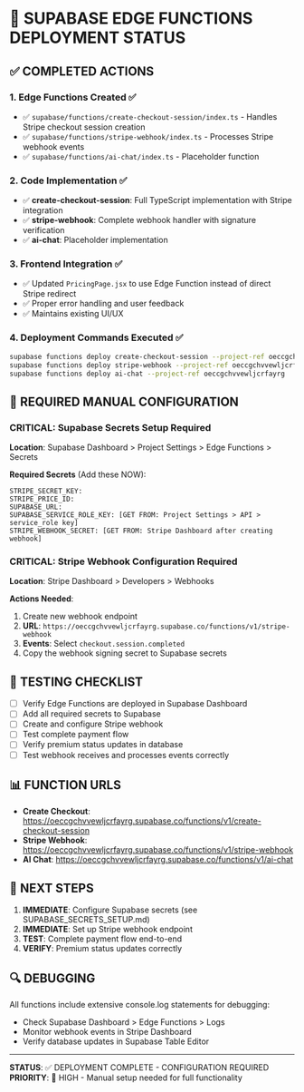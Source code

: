 # 🚀 SUPABASE EDGE FUNCTIONS DEPLOYMENT STATUS

## ✅ COMPLETED ACTIONS

### 1. Edge Functions Created ✅
- ✅ `supabase/functions/create-checkout-session/index.ts` - Handles Stripe checkout session creation
- ✅ `supabase/functions/stripe-webhook/index.ts` - Processes Stripe webhook events  
- ✅ `supabase/functions/ai-chat/index.ts` - Placeholder function

### 2. Code Implementation ✅
- ✅ **create-checkout-session**: Full TypeScript implementation with Stripe integration
- ✅ **stripe-webhook**: Complete webhook handler with signature verification
- ✅ **ai-chat**: Placeholder implementation

### 3. Frontend Integration ✅
- ✅ Updated `PricingPage.jsx` to use Edge Function instead of direct Stripe redirect
- ✅ Proper error handling and user feedback
- ✅ Maintains existing UI/UX

### 4. Deployment Commands Executed ✅
```bash
supabase functions deploy create-checkout-session --project-ref oeccgchvvewljcrfayrg
supabase functions deploy stripe-webhook --project-ref oeccgchvvewljcrfayrg  
supabase functions deploy ai-chat --project-ref oeccgchvvewljcrfayrg
```

## 🔧 REQUIRED MANUAL CONFIGURATION

### CRITICAL: Supabase Secrets Setup Required
**Location**: Supabase Dashboard > Project Settings > Edge Functions > Secrets

**Required Secrets** (Add these NOW):
```
STRIPE_SECRET_KEY: 
STRIPE_PRICE_ID: 
SUPABASE_URL: 
SUPABASE_SERVICE_ROLE_KEY: [GET FROM: Project Settings > API > service_role key]
STRIPE_WEBHOOK_SECRET: [GET FROM: Stripe Dashboard after creating webhook]
```

### CRITICAL: Stripe Webhook Configuration Required
**Location**: Stripe Dashboard > Developers > Webhooks

**Actions Needed**:
1. Create new webhook endpoint
2. **URL**: `https://oeccgchvvewljcrfayrg.supabase.co/functions/v1/stripe-webhook`
3. **Events**: Select `checkout.session.completed`
4. Copy the webhook signing secret to Supabase secrets

## 🧪 TESTING CHECKLIST

- [ ] Verify Edge Functions are deployed in Supabase Dashboard
- [ ] Add all required secrets to Supabase
- [ ] Create and configure Stripe webhook
- [ ] Test complete payment flow
- [ ] Verify premium status updates in database
- [ ] Test webhook receives and processes events correctly

## 📊 FUNCTION URLS
- **Create Checkout**: https://oeccgchvvewljcrfayrg.supabase.co/functions/v1/create-checkout-session
- **Stripe Webhook**: https://oeccgchvvewljcrfayrg.supabase.co/functions/v1/stripe-webhook
- **AI Chat**: https://oeccgchvvewljcrfayrg.supabase.co/functions/v1/ai-chat

## 🎯 NEXT STEPS
1. **IMMEDIATE**: Configure Supabase secrets (see SUPABASE_SECRETS_SETUP.md)
2. **IMMEDIATE**: Set up Stripe webhook endpoint
3. **TEST**: Complete payment flow end-to-end
4. **VERIFY**: Premium status updates correctly

## 🔍 DEBUGGING
All functions include extensive console.log statements for debugging:
- Check Supabase Dashboard > Edge Functions > Logs
- Monitor webhook events in Stripe Dashboard
- Verify database updates in Supabase Table Editor

---
**STATUS**: ✅ DEPLOYMENT COMPLETE - CONFIGURATION REQUIRED
**PRIORITY**: 🚨 HIGH - Manual setup needed for full functionality
